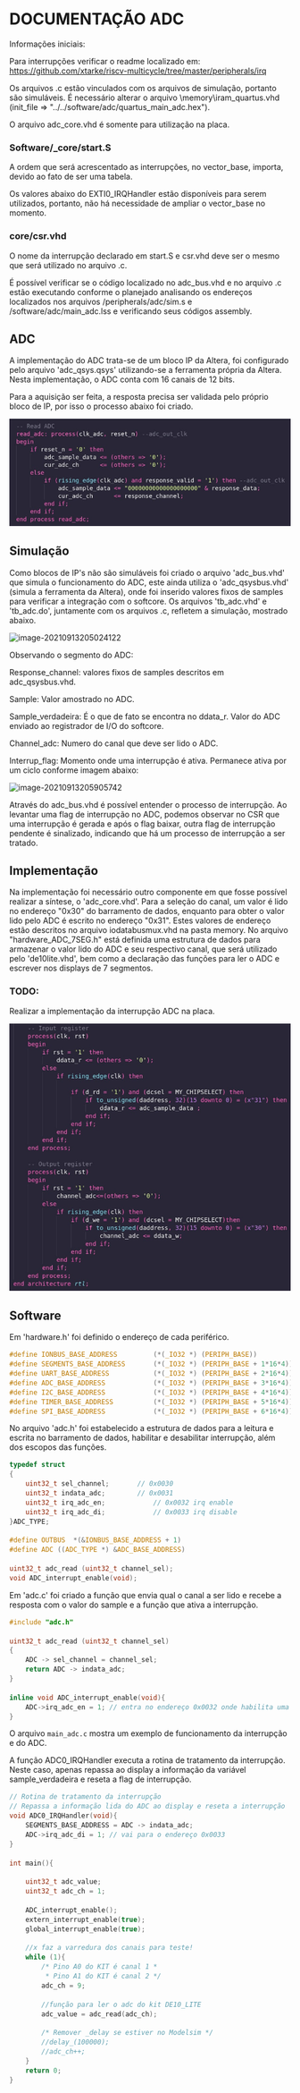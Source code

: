 # DOCUMENTAÇÃO ADC



Informações iniciais:

Para interrupções verificar o readme localizado em: https://github.com/xtarke/riscv-multicycle/tree/master/peripherals/irq



Os arquivos .c estão vinculados com os arquivos de simulação, portanto são simuláveis. É necessário alterar o arquivo \memory\iram_quartus.vhd (init_file => "../../software/adc/quartus_main_adc.hex").

O arquivo adc_core.vhd é somente para utilização na placa. 



### Software/_core/start.S 

A ordem que será acrescentado as interrupções, no vector_base, importa, devido ao fato de ser uma tabela.

Os valores abaixo do EXTI0_IRQHandler estão disponíveis para serem utilizados, portanto, não há necessidade de ampliar o vector_base no momento.

### core/csr.vhd

O nome da interrupção declarado em start.S e csr.vhd deve ser o mesmo que será utilizado no arquivo .c.



É possível verificar se o código localizado no adc_bus.vhd e no arquivo .c estão executando conforme o planejado analisando os endereços localizados nos arquivos /peripherals/adc/sim.s e /software/adc/main_adc.lss e verificando seus códigos assembly.

## ADC

A implementação do ADC trata-se de um bloco IP da Altera, foi configurado pelo arquivo 'adc_qsys.qsys' utilizando-se a ferramenta própria da Altera. Nesta implementação, o ADC conta com 16 canais de 12 bits.

Para a aquisição ser feita, a resposta precisa ser validada pelo próprio bloco de IP, por isso o processo abaixo foi criado.

![read_process](../adc/img/read_process.png)

## Simulação

Como blocos de IP's não são simuláveis foi criado o arquivo 'adc_bus.vhd' que simula o funcionamento do ADC, este ainda utiliza o 'adc_qsysbus.vhd' (simula a ferramenta da Altera), onde foi inserido valores fixos de samples para verificar a integração com o softcore. Os arquivos 'tb_adc.vhd' e 'tb_adc.do', juntamente com os arquivos .c, refletem a simulação, mostrado abaixo.

![image-20210913205024122](C:\Users\ke054737\Desktop\vhdl\riscv-multicycle-master\peripherals\adc\img\image-20210913205024122.png)

Observando o segmento do ADC:

Response_channel: valores fixos de samples descritos em adc_qsysbus.vhd.

Sample: Valor amostrado no ADC.

Sample_verdadeira: É o que de fato se encontra no ddata_r. Valor do ADC enviado ao registrador de I/O do softcore.

Channel_adc: Numero do canal que deve ser lido o ADC.

Interrup_flag: Momento onde uma interrupção é ativa. Permanece ativa por um ciclo conforme imagem abaixo:

![image-20210913205905742](C:\Users\ke054737\Desktop\vhdl\riscv-multicycle-master\peripherals\adc\img\image-20210913205905742.png)

Através do adc_bus.vhd é possível entender o processo de interrupção. Ao levantar uma flag de interrupção no ADC, podemos observar no CSR que uma interrupção é gerada e após o flag baixar, outra flag de interrupção pendente é sinalizado, indicando que há um processo de interrupção a ser tratado. 

## Implementação



Na implementação foi necessário outro componente em que fosse possível realizar a síntese, o 'adc_core.vhd'. Para a seleção do canal, um valor é lido no endereço "0x30" do barramento de dados, enquanto para obter o valor lido pelo ADC é escrito no endereço "0x31". Estes valores de endereço estão descritos no arquivo iodatabusmux.vhd na pasta memory.
No arquivo "hardware_ADC_7SEG.h" está definida uma estrutura de dados para armazenar o valor lido do ADC e seu respectivo canal, que será utilizado pelo 'de10lite.vhd', bem como a declaração das funções para ler o ADC e escrever nos displays de 7 segmentos.

### TODO:

Realizar a implementação da interrupção ADC na placa.

![implementacao](../adc/img/implementacao.png)

## Software

Em 'hardware.h' foi definido o endereço de cada periférico.

```c
#define IONBUS_BASE_ADDRESS 		(*(_IO32 *) (PERIPH_BASE))			    
#define SEGMENTS_BASE_ADDRESS 		(*(_IO32 *) (PERIPH_BASE + 1*16*4))		
#define UART_BASE_ADDRESS 			(*(_IO32 *) (PERIPH_BASE + 2*16*4))	
#define ADC_BASE_ADDRESS 		    (*(_IO32 *) (PERIPH_BASE + 3*16*4))		
#define I2C_BASE_ADDRESS 			(*(_IO32 *) (PERIPH_BASE + 4*16*4))	
#define TIMER_BASE_ADDRESS 			(*(_IO32 *) (PERIPH_BASE + 5*16*4))		
#define SPI_BASE_ADDRESS 		    (*(_IO32 *) (PERIPH_BASE + 6*16*4))	
```

No arquivo 'adc.h' foi estabelecido a estrutura de dados para a leitura e escrita no barramento de dados, habilitar e desabilitar interrupção, além dos escopos das funções.

```c
typedef struct 
{
	uint32_t sel_channel; 		// 0x0030       
	uint32_t indata_adc;        // 0x0031	
	uint32_t irq_adc_en; 			// 0x0032 irq enable
	uint32_t irq_adc_di; 			// 0x0033 irq disable
}ADC_TYPE;

#define OUTBUS  *(&IONBUS_BASE_ADDRESS + 1)
#define ADC ((ADC_TYPE *) &ADC_BASE_ADDRESS)

uint32_t adc_read (uint32_t channel_sel);
void ADC_interrupt_enable(void);
```

Em 'adc.c' foi criado a função que envia qual o canal a ser lido e recebe a resposta com o valor do sample e a função que ativa a interrupção.

```c
#include "adc.h"

uint32_t adc_read (uint32_t channel_sel)
{
	ADC -> sel_channel = channel_sel;
    return ADC -> indata_adc;
}

inline void ADC_interrupt_enable(void){
	ADC->irq_adc_en = 1; // entra no endereço 0x0032 onde habilita uma flag
}
```

O arquivo `main_adc.c` mostra um exemplo de funcionamento da interrupção e do ADC.

A função ADC0_IRQHandler executa a rotina de tratamento da interrupção. Neste caso, apenas repassa ao display a informação da variável sample_verdadeira e reseta a flag de interrupção.

```c
// Rotina de tratamento da interrupção
// Repassa a informação lida do ADC ao display e reseta a interrupção
void ADC0_IRQHandler(void){
	SEGMENTS_BASE_ADDRESS = ADC -> indata_adc;
	ADC->irq_adc_di = 1; // vai para o endereço 0x0033
}

int main(){

	uint32_t adc_value;
	uint32_t adc_ch = 1;

	ADC_interrupt_enable();
	extern_interrupt_enable(true);
	global_interrupt_enable(true);

	//x faz a varredura dos canais para teste!
	while (1){
		/* Pino A0 do KIT é canal 1 *
		 * Pino A1 do KIT é canal 2 */
		adc_ch = 9;

		//função para ler o adc do kit DE10_LITE
		adc_value = adc_read(adc_ch);

		/* Remover _delay se estiver no Modelsim */
		//delay_(100000);
		//adc_ch++;
	}
	return 0;
}
```

